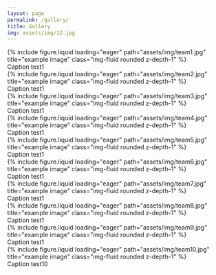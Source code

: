 ```yaml
---
layout: page
permalink: /gallery/
title: Gallery
img: assets/img/12.jpg
---
```

<div class="row">
    <div class="col-sm mt-3 mt-md-0">
        {% include figure.liquid loading="eager" path="assets/img/team1.jpg" title="example image" class="img-fluid rounded z-depth-1" %}
        <div class="caption">
            Caption test1
        </div>
    </div>
    <div class="col-sm mt-3 mt-md-0">
        {% include figure.liquid loading="eager" path="assets/img/team2.jpg" title="example image" class="img-fluid rounded z-depth-1" %}
        <div class="caption">
            Caption test1
        </div>
    </div>
    <div class="col-sm mt-3 mt-md-0">
        {% include figure.liquid loading="eager" path="assets/img/team3.jpg" title="example image" class="img-fluid rounded z-depth-1" %}
        <div class="caption">
            Caption test1
        </div>
    </div>
</div>
<div class="row">
    <div class="col-sm mt-3 mt-md-0">
        {% include figure.liquid loading="eager" path="assets/img/team4.jpg" title="example image" class="img-fluid rounded z-depth-1" %}
        <div class="caption">
            Caption test1
        </div>
    </div>
    <div class="col-sm mt-3 mt-md-0">
        {% include figure.liquid loading="eager" path="assets/img/team5.jpg" title="example image" class="img-fluid rounded z-depth-1" %}
        <div class="caption">
            Caption test1
        </div>
    </div>
    <div class="col-sm mt-3 mt-md-0">
        {% include figure.liquid loading="eager" path="assets/img/team6.jpg" title="example image" class="img-fluid rounded z-depth-1" %}
        <div class="caption">
            Caption test1
        </div>
    </div>
</div>
<div class="row">
    <div class="col-sm mt-3 mt-md-0">
        {% include figure.liquid loading="eager" path="assets/img/team7.jpg" title="example image" class="img-fluid rounded z-depth-1" %}
        <div class="caption">
            Caption test1
        </div>
    </div>
    <div class="col-sm mt-3 mt-md-0">
        {% include figure.liquid loading="eager" path="assets/img/team8.jpg" title="example image" class="img-fluid rounded z-depth-1" %}
        <div class="caption">
            Caption test1
        </div>
    </div>
    <div class="col-sm mt-3 mt-md-0">
        {% include figure.liquid loading="eager" path="assets/img/team9.jpg" title="example image" class="img-fluid rounded z-depth-1" %}
        <div class="caption">
            Caption test1
        </div>
    </div>
</div>
<div class="row">
    <div class="col-sm mt-3 mt-md-0">
        {% include figure.liquid loading="eager" path="assets/img/team10.jpg" title="example image" class="img-fluid rounded z-depth-1" %}
        <div class="caption">
            Caption test10
        </div>
    </div>
    <div class="col-sm mt-3 mt-md-0">
    </div>
    <div class="col-sm mt-3 mt-md-0">
    </div>
</div>
